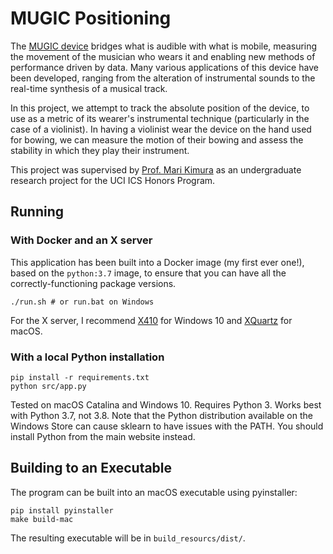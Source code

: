 # MUGIC Positioning

The [MUGIC device](http://www.marikimura.com/mugic-sensor.html) bridges what is audible with what is mobile, measuring the movement of the musician who wears it and enabling new methods of performance driven by data. Many various applications of this device have been developed, ranging from the alteration of instrumental sounds to the real-time synthesis of a musical track.

In this project, we attempt to track the absolute position of the device, to use as a metric of its wearer's instrumental technique (particularly in the case of a violinist). In having a violinist wear the device on the hand used for bowing, we can measure the motion of their bowing and assess the stability in which they play their instrument.

This project was supervised by [Prof. Mari Kimura](http://www.marikimura.com/) as an undergraduate research project for the UCI ICS Honors Program.

## Running

### With Docker and an X server

This application has been built into a Docker image (my first ever one!), based on the `python:3.7` image, to ensure that you can have all the correctly-functioning package versions.

```
./run.sh # or run.bat on Windows
```

For the X server, I recommend [X410](https://x410.dev/) for Windows 10 and [XQuartz](https://www.xquartz.org/) for macOS.

### With a local Python installation

```
pip install -r requirements.txt
python src/app.py
```

Tested on macOS Catalina and Windows 10. Requires Python 3. Works best with Python 3.7, not 3.8. Note that the Python distribution available on the Windows Store can cause sklearn to have issues with the PATH. You should install Python from the main website instead.

## Building to an Executable

The program can be built into an macOS executable using pyinstaller:

```
pip install pyinstaller
make build-mac
```

The resulting executable will be in `build_resourcs/dist/`.